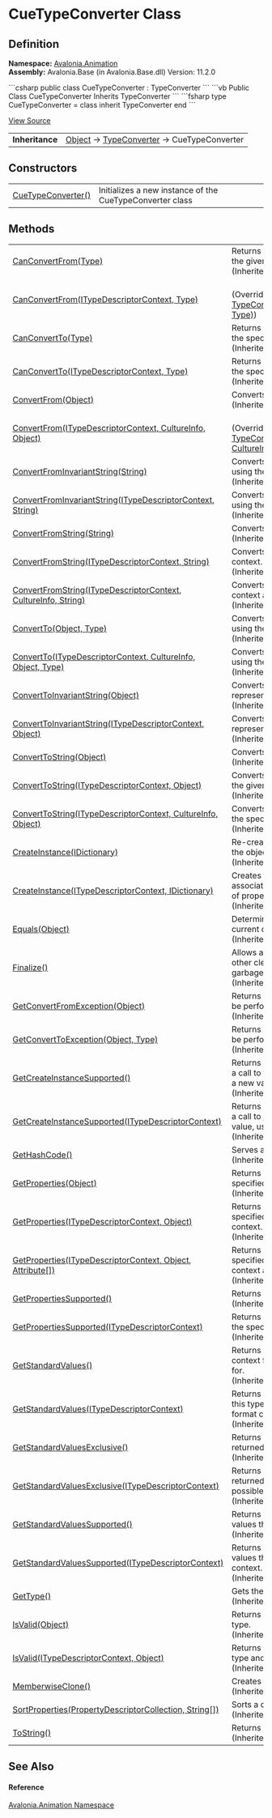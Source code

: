 # CueTypeConverter Class




## Definition
**Namespace:** <a href="N_Avalonia_Animation">Avalonia.Animation</a>  
**Assembly:** Avalonia.Base (in Avalonia.Base.dll) Version: 11.2.0

<Tabs groupId="api-code-preview">
<TabItem value="csharp" label="C#">
```csharp
public class CueTypeConverter : TypeConverter
```
</TabItem>
<TabItem value="vb" label="VB">
```vb
Public Class CueTypeConverter
	Inherits TypeConverter
```
</TabItem>
<TabItem value="fsharp" label="F#">
```fsharp
type CueTypeConverter = 
    class
        inherit TypeConverter
    end
```
</TabItem>
</Tabs>



<a href="https://github.com/AvaloniaUI/Avalonia/tree/master/src/Avalonia.Base/Animation/Cue.cs" title="View the source code">View Source</a>

<table>
<tr><td><strong>Inheritance</strong></td><td><a href="https://learn.microsoft.com/dotnet/api/system.object" target="_blank" rel="noopener noreferrer">Object</a>  →  <a href="https://learn.microsoft.com/dotnet/api/system.componentmodel.typeconverter" target="_blank" rel="noopener noreferrer">TypeConverter</a>  →  CueTypeConverter</td></tr>
</table>



## Constructors
<table>
<tr>
<td><a href="M_Avalonia_Animation_CueTypeConverter__ctor">CueTypeConverter()</a></td>
<td>Initializes a new instance of the CueTypeConverter class</td>
</tr>
</table>

## Methods
<table>
<tr>
<td><a href="https://learn.microsoft.com/dotnet/api/system.componentmodel.typeconverter.canconvertfrom#system-componentmodel-typeconverter-canconvertfrom(system-type)" target="_blank" rel="noopener noreferrer">CanConvertFrom(Type)</a></td>
<td>Returns whether this converter can convert an object of the given type to the type of this converter.<br />(Inherited from <a href="https://learn.microsoft.com/dotnet/api/system.componentmodel.typeconverter" target="_blank" rel="noopener noreferrer">TypeConverter</a>)</td>
</tr>
<tr>
<td><a href="M_Avalonia_Animation_CueTypeConverter_CanConvertFrom">CanConvertFrom(ITypeDescriptorContext, Type)</a></td>
<td><br />(Overrides <a href="https://learn.microsoft.com/dotnet/api/system.componentmodel.typeconverter.canconvertfrom#system-componentmodel-typeconverter-canconvertfrom(system-componentmodel-itypedescriptorcontext-system-type)" target="_blank" rel="noopener noreferrer">TypeConverter.CanConvertFrom(ITypeDescriptorContext, Type)</a>)</td>
</tr>
<tr>
<td><a href="https://learn.microsoft.com/dotnet/api/system.componentmodel.typeconverter.canconvertto#system-componentmodel-typeconverter-canconvertto(system-type)" target="_blank" rel="noopener noreferrer">CanConvertTo(Type)</a></td>
<td>Returns whether this converter can convert the object to the specified type.<br />(Inherited from <a href="https://learn.microsoft.com/dotnet/api/system.componentmodel.typeconverter" target="_blank" rel="noopener noreferrer">TypeConverter</a>)</td>
</tr>
<tr>
<td><a href="https://learn.microsoft.com/dotnet/api/system.componentmodel.typeconverter.canconvertto#system-componentmodel-typeconverter-canconvertto(system-componentmodel-itypedescriptorcontext-system-type)" target="_blank" rel="noopener noreferrer">CanConvertTo(ITypeDescriptorContext, Type)</a></td>
<td>Returns whether this converter can convert the object to the specified type, using the specified context.<br />(Inherited from <a href="https://learn.microsoft.com/dotnet/api/system.componentmodel.typeconverter" target="_blank" rel="noopener noreferrer">TypeConverter</a>)</td>
</tr>
<tr>
<td><a href="https://learn.microsoft.com/dotnet/api/system.componentmodel.typeconverter.convertfrom#system-componentmodel-typeconverter-convertfrom(system-object)" target="_blank" rel="noopener noreferrer">ConvertFrom(Object)</a></td>
<td>Converts the given value to the type of this converter.<br />(Inherited from <a href="https://learn.microsoft.com/dotnet/api/system.componentmodel.typeconverter" target="_blank" rel="noopener noreferrer">TypeConverter</a>)</td>
</tr>
<tr>
<td><a href="M_Avalonia_Animation_CueTypeConverter_ConvertFrom">ConvertFrom(ITypeDescriptorContext, CultureInfo, Object)</a></td>
<td><br />(Overrides <a href="https://learn.microsoft.com/dotnet/api/system.componentmodel.typeconverter.convertfrom#system-componentmodel-typeconverter-convertfrom(system-componentmodel-itypedescriptorcontext-system-globalization-cultureinfo-system-object)" target="_blank" rel="noopener noreferrer">TypeConverter.ConvertFrom(ITypeDescriptorContext, CultureInfo, Object)</a>)</td>
</tr>
<tr>
<td><a href="https://learn.microsoft.com/dotnet/api/system.componentmodel.typeconverter.convertfrominvariantstring#system-componentmodel-typeconverter-convertfrominvariantstring(system-string)" target="_blank" rel="noopener noreferrer">ConvertFromInvariantString(String)</a></td>
<td>Converts the given string to the type of this converter, using the invariant culture.<br />(Inherited from <a href="https://learn.microsoft.com/dotnet/api/system.componentmodel.typeconverter" target="_blank" rel="noopener noreferrer">TypeConverter</a>)</td>
</tr>
<tr>
<td><a href="https://learn.microsoft.com/dotnet/api/system.componentmodel.typeconverter.convertfrominvariantstring#system-componentmodel-typeconverter-convertfrominvariantstring(system-componentmodel-itypedescriptorcontext-system-string)" target="_blank" rel="noopener noreferrer">ConvertFromInvariantString(ITypeDescriptorContext, String)</a></td>
<td>Converts the given string to the type of this converter, using the invariant culture and the specified context.<br />(Inherited from <a href="https://learn.microsoft.com/dotnet/api/system.componentmodel.typeconverter" target="_blank" rel="noopener noreferrer">TypeConverter</a>)</td>
</tr>
<tr>
<td><a href="https://learn.microsoft.com/dotnet/api/system.componentmodel.typeconverter.convertfromstring#system-componentmodel-typeconverter-convertfromstring(system-string)" target="_blank" rel="noopener noreferrer">ConvertFromString(String)</a></td>
<td>Converts the specified text to an object.<br />(Inherited from <a href="https://learn.microsoft.com/dotnet/api/system.componentmodel.typeconverter" target="_blank" rel="noopener noreferrer">TypeConverter</a>)</td>
</tr>
<tr>
<td><a href="https://learn.microsoft.com/dotnet/api/system.componentmodel.typeconverter.convertfromstring#system-componentmodel-typeconverter-convertfromstring(system-componentmodel-itypedescriptorcontext-system-string)" target="_blank" rel="noopener noreferrer">ConvertFromString(ITypeDescriptorContext, String)</a></td>
<td>Converts the given text to an object, using the specified context.<br />(Inherited from <a href="https://learn.microsoft.com/dotnet/api/system.componentmodel.typeconverter" target="_blank" rel="noopener noreferrer">TypeConverter</a>)</td>
</tr>
<tr>
<td><a href="https://learn.microsoft.com/dotnet/api/system.componentmodel.typeconverter.convertfromstring#system-componentmodel-typeconverter-convertfromstring(system-componentmodel-itypedescriptorcontext-system-globalization-cultureinfo-system-string)" target="_blank" rel="noopener noreferrer">ConvertFromString(ITypeDescriptorContext, CultureInfo, String)</a></td>
<td>Converts the given text to an object, using the specified context and culture information.<br />(Inherited from <a href="https://learn.microsoft.com/dotnet/api/system.componentmodel.typeconverter" target="_blank" rel="noopener noreferrer">TypeConverter</a>)</td>
</tr>
<tr>
<td><a href="https://learn.microsoft.com/dotnet/api/system.componentmodel.typeconverter.convertto#system-componentmodel-typeconverter-convertto(system-object-system-type)" target="_blank" rel="noopener noreferrer">ConvertTo(Object, Type)</a></td>
<td>Converts the given value object to the specified type, using the arguments.<br />(Inherited from <a href="https://learn.microsoft.com/dotnet/api/system.componentmodel.typeconverter" target="_blank" rel="noopener noreferrer">TypeConverter</a>)</td>
</tr>
<tr>
<td><a href="https://learn.microsoft.com/dotnet/api/system.componentmodel.typeconverter.convertto#system-componentmodel-typeconverter-convertto(system-componentmodel-itypedescriptorcontext-system-globalization-cultureinfo-system-object-system-type)" target="_blank" rel="noopener noreferrer">ConvertTo(ITypeDescriptorContext, CultureInfo, Object, Type)</a></td>
<td>Converts the given value object to the specified type, using the specified context and culture information.<br />(Inherited from <a href="https://learn.microsoft.com/dotnet/api/system.componentmodel.typeconverter" target="_blank" rel="noopener noreferrer">TypeConverter</a>)</td>
</tr>
<tr>
<td><a href="https://learn.microsoft.com/dotnet/api/system.componentmodel.typeconverter.converttoinvariantstring#system-componentmodel-typeconverter-converttoinvariantstring(system-object)" target="_blank" rel="noopener noreferrer">ConvertToInvariantString(Object)</a></td>
<td>Converts the specified value to a culture-invariant string representation.<br />(Inherited from <a href="https://learn.microsoft.com/dotnet/api/system.componentmodel.typeconverter" target="_blank" rel="noopener noreferrer">TypeConverter</a>)</td>
</tr>
<tr>
<td><a href="https://learn.microsoft.com/dotnet/api/system.componentmodel.typeconverter.converttoinvariantstring#system-componentmodel-typeconverter-converttoinvariantstring(system-componentmodel-itypedescriptorcontext-system-object)" target="_blank" rel="noopener noreferrer">ConvertToInvariantString(ITypeDescriptorContext, Object)</a></td>
<td>Converts the specified value to a culture-invariant string representation, using the specified context.<br />(Inherited from <a href="https://learn.microsoft.com/dotnet/api/system.componentmodel.typeconverter" target="_blank" rel="noopener noreferrer">TypeConverter</a>)</td>
</tr>
<tr>
<td><a href="https://learn.microsoft.com/dotnet/api/system.componentmodel.typeconverter.converttostring#system-componentmodel-typeconverter-converttostring(system-object)" target="_blank" rel="noopener noreferrer">ConvertToString(Object)</a></td>
<td>Converts the specified value to a string representation.<br />(Inherited from <a href="https://learn.microsoft.com/dotnet/api/system.componentmodel.typeconverter" target="_blank" rel="noopener noreferrer">TypeConverter</a>)</td>
</tr>
<tr>
<td><a href="https://learn.microsoft.com/dotnet/api/system.componentmodel.typeconverter.converttostring#system-componentmodel-typeconverter-converttostring(system-componentmodel-itypedescriptorcontext-system-object)" target="_blank" rel="noopener noreferrer">ConvertToString(ITypeDescriptorContext, Object)</a></td>
<td>Converts the given value to a string representation, using the given context.<br />(Inherited from <a href="https://learn.microsoft.com/dotnet/api/system.componentmodel.typeconverter" target="_blank" rel="noopener noreferrer">TypeConverter</a>)</td>
</tr>
<tr>
<td><a href="https://learn.microsoft.com/dotnet/api/system.componentmodel.typeconverter.converttostring#system-componentmodel-typeconverter-converttostring(system-componentmodel-itypedescriptorcontext-system-globalization-cultureinfo-system-object)" target="_blank" rel="noopener noreferrer">ConvertToString(ITypeDescriptorContext, CultureInfo, Object)</a></td>
<td>Converts the given value to a string representation, using the specified context and culture information.<br />(Inherited from <a href="https://learn.microsoft.com/dotnet/api/system.componentmodel.typeconverter" target="_blank" rel="noopener noreferrer">TypeConverter</a>)</td>
</tr>
<tr>
<td><a href="https://learn.microsoft.com/dotnet/api/system.componentmodel.typeconverter.createinstance#system-componentmodel-typeconverter-createinstance(system-collections-idictionary)" target="_blank" rel="noopener noreferrer">CreateInstance(IDictionary)</a></td>
<td>Re-creates an <a href="https://learn.microsoft.com/dotnet/api/system.object" target="_blank" rel="noopener noreferrer">Object</a> given a set of property values for the object.<br />(Inherited from <a href="https://learn.microsoft.com/dotnet/api/system.componentmodel.typeconverter" target="_blank" rel="noopener noreferrer">TypeConverter</a>)</td>
</tr>
<tr>
<td><a href="https://learn.microsoft.com/dotnet/api/system.componentmodel.typeconverter.createinstance#system-componentmodel-typeconverter-createinstance(system-componentmodel-itypedescriptorcontext-system-collections-idictionary)" target="_blank" rel="noopener noreferrer">CreateInstance(ITypeDescriptorContext, IDictionary)</a></td>
<td>Creates an instance of the type that this <a href="https://learn.microsoft.com/dotnet/api/system.componentmodel.typeconverter" target="_blank" rel="noopener noreferrer">TypeConverter</a> is associated with, using the specified context, given a set of property values for the object.<br />(Inherited from <a href="https://learn.microsoft.com/dotnet/api/system.componentmodel.typeconverter" target="_blank" rel="noopener noreferrer">TypeConverter</a>)</td>
</tr>
<tr>
<td><a href="https://learn.microsoft.com/dotnet/api/system.object.equals#system-object-equals(system-object)" target="_blank" rel="noopener noreferrer">Equals(Object)</a></td>
<td>Determines whether the specified object is equal to the current object.<br />(Inherited from <a href="https://learn.microsoft.com/dotnet/api/system.object" target="_blank" rel="noopener noreferrer">Object</a>)</td>
</tr>
<tr>
<td><a href="https://learn.microsoft.com/dotnet/api/system.object.finalize" target="_blank" rel="noopener noreferrer">Finalize()</a></td>
<td>Allows an object to try to free resources and perform other cleanup operations before it is reclaimed by garbage collection.<br />(Inherited from <a href="https://learn.microsoft.com/dotnet/api/system.object" target="_blank" rel="noopener noreferrer">Object</a>)</td>
</tr>
<tr>
<td><a href="https://learn.microsoft.com/dotnet/api/system.componentmodel.typeconverter.getconvertfromexception" target="_blank" rel="noopener noreferrer">GetConvertFromException(Object)</a></td>
<td>Returns an exception to throw when a conversion cannot be performed.<br />(Inherited from <a href="https://learn.microsoft.com/dotnet/api/system.componentmodel.typeconverter" target="_blank" rel="noopener noreferrer">TypeConverter</a>)</td>
</tr>
<tr>
<td><a href="https://learn.microsoft.com/dotnet/api/system.componentmodel.typeconverter.getconverttoexception" target="_blank" rel="noopener noreferrer">GetConvertToException(Object, Type)</a></td>
<td>Returns an exception to throw when a conversion cannot be performed.<br />(Inherited from <a href="https://learn.microsoft.com/dotnet/api/system.componentmodel.typeconverter" target="_blank" rel="noopener noreferrer">TypeConverter</a>)</td>
</tr>
<tr>
<td><a href="https://learn.microsoft.com/dotnet/api/system.componentmodel.typeconverter.getcreateinstancesupported#system-componentmodel-typeconverter-getcreateinstancesupported" target="_blank" rel="noopener noreferrer">GetCreateInstanceSupported()</a></td>
<td>Returns whether changing a value on this object requires a call to the <a href="https://learn.microsoft.com/dotnet/api/system.componentmodel.typeconverter.createinstance#system-componentmodel-typeconverter-createinstance(system-collections-idictionary)" target="_blank" rel="noopener noreferrer">CreateInstance(IDictionary)</a> method to create a new value.<br />(Inherited from <a href="https://learn.microsoft.com/dotnet/api/system.componentmodel.typeconverter" target="_blank" rel="noopener noreferrer">TypeConverter</a>)</td>
</tr>
<tr>
<td><a href="https://learn.microsoft.com/dotnet/api/system.componentmodel.typeconverter.getcreateinstancesupported#system-componentmodel-typeconverter-getcreateinstancesupported(system-componentmodel-itypedescriptorcontext)" target="_blank" rel="noopener noreferrer">GetCreateInstanceSupported(ITypeDescriptorContext)</a></td>
<td>Returns whether changing a value on this object requires a call to <a href="https://learn.microsoft.com/dotnet/api/system.componentmodel.typeconverter.createinstance#system-componentmodel-typeconverter-createinstance(system-collections-idictionary)" target="_blank" rel="noopener noreferrer">CreateInstance(IDictionary)</a> to create a new value, using the specified context.<br />(Inherited from <a href="https://learn.microsoft.com/dotnet/api/system.componentmodel.typeconverter" target="_blank" rel="noopener noreferrer">TypeConverter</a>)</td>
</tr>
<tr>
<td><a href="https://learn.microsoft.com/dotnet/api/system.object.gethashcode" target="_blank" rel="noopener noreferrer">GetHashCode()</a></td>
<td>Serves as the default hash function.<br />(Inherited from <a href="https://learn.microsoft.com/dotnet/api/system.object" target="_blank" rel="noopener noreferrer">Object</a>)</td>
</tr>
<tr>
<td><a href="https://learn.microsoft.com/dotnet/api/system.componentmodel.typeconverter.getproperties#system-componentmodel-typeconverter-getproperties(system-object)" target="_blank" rel="noopener noreferrer">GetProperties(Object)</a></td>
<td>Returns a collection of properties for the type of array specified by the value parameter.<br />(Inherited from <a href="https://learn.microsoft.com/dotnet/api/system.componentmodel.typeconverter" target="_blank" rel="noopener noreferrer">TypeConverter</a>)</td>
</tr>
<tr>
<td><a href="https://learn.microsoft.com/dotnet/api/system.componentmodel.typeconverter.getproperties#system-componentmodel-typeconverter-getproperties(system-componentmodel-itypedescriptorcontext-system-object)" target="_blank" rel="noopener noreferrer">GetProperties(ITypeDescriptorContext, Object)</a></td>
<td>Returns a collection of properties for the type of array specified by the value parameter, using the specified context.<br />(Inherited from <a href="https://learn.microsoft.com/dotnet/api/system.componentmodel.typeconverter" target="_blank" rel="noopener noreferrer">TypeConverter</a>)</td>
</tr>
<tr>
<td><a href="https://learn.microsoft.com/dotnet/api/system.componentmodel.typeconverter.getproperties#system-componentmodel-typeconverter-getproperties(system-componentmodel-itypedescriptorcontext-system-object-system-attribute())" target="_blank" rel="noopener noreferrer">GetProperties(ITypeDescriptorContext, Object, Attribute[])</a></td>
<td>Returns a collection of properties for the type of array specified by the value parameter, using the specified context and attributes.<br />(Inherited from <a href="https://learn.microsoft.com/dotnet/api/system.componentmodel.typeconverter" target="_blank" rel="noopener noreferrer">TypeConverter</a>)</td>
</tr>
<tr>
<td><a href="https://learn.microsoft.com/dotnet/api/system.componentmodel.typeconverter.getpropertiessupported#system-componentmodel-typeconverter-getpropertiessupported" target="_blank" rel="noopener noreferrer">GetPropertiesSupported()</a></td>
<td>Returns whether this object supports properties.<br />(Inherited from <a href="https://learn.microsoft.com/dotnet/api/system.componentmodel.typeconverter" target="_blank" rel="noopener noreferrer">TypeConverter</a>)</td>
</tr>
<tr>
<td><a href="https://learn.microsoft.com/dotnet/api/system.componentmodel.typeconverter.getpropertiessupported#system-componentmodel-typeconverter-getpropertiessupported(system-componentmodel-itypedescriptorcontext)" target="_blank" rel="noopener noreferrer">GetPropertiesSupported(ITypeDescriptorContext)</a></td>
<td>Returns whether this object supports properties, using the specified context.<br />(Inherited from <a href="https://learn.microsoft.com/dotnet/api/system.componentmodel.typeconverter" target="_blank" rel="noopener noreferrer">TypeConverter</a>)</td>
</tr>
<tr>
<td><a href="https://learn.microsoft.com/dotnet/api/system.componentmodel.typeconverter.getstandardvalues#system-componentmodel-typeconverter-getstandardvalues" target="_blank" rel="noopener noreferrer">GetStandardValues()</a></td>
<td>Returns a collection of standard values from the default context for the data type this type converter is designed for.<br />(Inherited from <a href="https://learn.microsoft.com/dotnet/api/system.componentmodel.typeconverter" target="_blank" rel="noopener noreferrer">TypeConverter</a>)</td>
</tr>
<tr>
<td><a href="https://learn.microsoft.com/dotnet/api/system.componentmodel.typeconverter.getstandardvalues#system-componentmodel-typeconverter-getstandardvalues(system-componentmodel-itypedescriptorcontext)" target="_blank" rel="noopener noreferrer">GetStandardValues(ITypeDescriptorContext)</a></td>
<td>Returns a collection of standard values for the data type this type converter is designed for when provided with a format context.<br />(Inherited from <a href="https://learn.microsoft.com/dotnet/api/system.componentmodel.typeconverter" target="_blank" rel="noopener noreferrer">TypeConverter</a>)</td>
</tr>
<tr>
<td><a href="https://learn.microsoft.com/dotnet/api/system.componentmodel.typeconverter.getstandardvaluesexclusive#system-componentmodel-typeconverter-getstandardvaluesexclusive" target="_blank" rel="noopener noreferrer">GetStandardValuesExclusive()</a></td>
<td>Returns whether the collection of standard values returned from <a href="https://learn.microsoft.com/dotnet/api/system.componentmodel.typeconverter.getstandardvalues#system-componentmodel-typeconverter-getstandardvalues" target="_blank" rel="noopener noreferrer">GetStandardValues()</a> is an exclusive list.<br />(Inherited from <a href="https://learn.microsoft.com/dotnet/api/system.componentmodel.typeconverter" target="_blank" rel="noopener noreferrer">TypeConverter</a>)</td>
</tr>
<tr>
<td><a href="https://learn.microsoft.com/dotnet/api/system.componentmodel.typeconverter.getstandardvaluesexclusive#system-componentmodel-typeconverter-getstandardvaluesexclusive(system-componentmodel-itypedescriptorcontext)" target="_blank" rel="noopener noreferrer">GetStandardValuesExclusive(ITypeDescriptorContext)</a></td>
<td>Returns whether the collection of standard values returned from <a href="https://learn.microsoft.com/dotnet/api/system.componentmodel.typeconverter.getstandardvalues#system-componentmodel-typeconverter-getstandardvalues" target="_blank" rel="noopener noreferrer">GetStandardValues()</a> is an exclusive list of possible values, using the specified context.<br />(Inherited from <a href="https://learn.microsoft.com/dotnet/api/system.componentmodel.typeconverter" target="_blank" rel="noopener noreferrer">TypeConverter</a>)</td>
</tr>
<tr>
<td><a href="https://learn.microsoft.com/dotnet/api/system.componentmodel.typeconverter.getstandardvaluessupported#system-componentmodel-typeconverter-getstandardvaluessupported" target="_blank" rel="noopener noreferrer">GetStandardValuesSupported()</a></td>
<td>Returns whether this object supports a standard set of values that can be picked from a list.<br />(Inherited from <a href="https://learn.microsoft.com/dotnet/api/system.componentmodel.typeconverter" target="_blank" rel="noopener noreferrer">TypeConverter</a>)</td>
</tr>
<tr>
<td><a href="https://learn.microsoft.com/dotnet/api/system.componentmodel.typeconverter.getstandardvaluessupported#system-componentmodel-typeconverter-getstandardvaluessupported(system-componentmodel-itypedescriptorcontext)" target="_blank" rel="noopener noreferrer">GetStandardValuesSupported(ITypeDescriptorContext)</a></td>
<td>Returns whether this object supports a standard set of values that can be picked from a list, using the specified context.<br />(Inherited from <a href="https://learn.microsoft.com/dotnet/api/system.componentmodel.typeconverter" target="_blank" rel="noopener noreferrer">TypeConverter</a>)</td>
</tr>
<tr>
<td><a href="https://learn.microsoft.com/dotnet/api/system.object.gettype" target="_blank" rel="noopener noreferrer">GetType()</a></td>
<td>Gets the <a href="https://learn.microsoft.com/dotnet/api/system.type" target="_blank" rel="noopener noreferrer">Type</a> of the current instance.<br />(Inherited from <a href="https://learn.microsoft.com/dotnet/api/system.object" target="_blank" rel="noopener noreferrer">Object</a>)</td>
</tr>
<tr>
<td><a href="https://learn.microsoft.com/dotnet/api/system.componentmodel.typeconverter.isvalid#system-componentmodel-typeconverter-isvalid(system-object)" target="_blank" rel="noopener noreferrer">IsValid(Object)</a></td>
<td>Returns whether the given value object is valid for this type.<br />(Inherited from <a href="https://learn.microsoft.com/dotnet/api/system.componentmodel.typeconverter" target="_blank" rel="noopener noreferrer">TypeConverter</a>)</td>
</tr>
<tr>
<td><a href="https://learn.microsoft.com/dotnet/api/system.componentmodel.typeconverter.isvalid#system-componentmodel-typeconverter-isvalid(system-componentmodel-itypedescriptorcontext-system-object)" target="_blank" rel="noopener noreferrer">IsValid(ITypeDescriptorContext, Object)</a></td>
<td>Returns whether the given value object is valid for this type and for the specified context.<br />(Inherited from <a href="https://learn.microsoft.com/dotnet/api/system.componentmodel.typeconverter" target="_blank" rel="noopener noreferrer">TypeConverter</a>)</td>
</tr>
<tr>
<td><a href="https://learn.microsoft.com/dotnet/api/system.object.memberwiseclone" target="_blank" rel="noopener noreferrer">MemberwiseClone()</a></td>
<td>Creates a shallow copy of the current <a href="https://learn.microsoft.com/dotnet/api/system.object" target="_blank" rel="noopener noreferrer">Object</a>.<br />(Inherited from <a href="https://learn.microsoft.com/dotnet/api/system.object" target="_blank" rel="noopener noreferrer">Object</a>)</td>
</tr>
<tr>
<td><a href="https://learn.microsoft.com/dotnet/api/system.componentmodel.typeconverter.sortproperties" target="_blank" rel="noopener noreferrer">SortProperties(PropertyDescriptorCollection, String[])</a></td>
<td>Sorts a collection of properties.<br />(Inherited from <a href="https://learn.microsoft.com/dotnet/api/system.componentmodel.typeconverter" target="_blank" rel="noopener noreferrer">TypeConverter</a>)</td>
</tr>
<tr>
<td><a href="https://learn.microsoft.com/dotnet/api/system.object.tostring" target="_blank" rel="noopener noreferrer">ToString()</a></td>
<td>Returns a string that represents the current object.<br />(Inherited from <a href="https://learn.microsoft.com/dotnet/api/system.object" target="_blank" rel="noopener noreferrer">Object</a>)</td>
</tr>
</table>

## See Also


#### Reference
<a href="N_Avalonia_Animation">Avalonia.Animation Namespace</a>  
